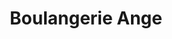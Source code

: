 ---
title: "Boulangerie Ange"
url: /harfleur/boulangerie-ange-avenue-du-clos-labedoyere/
shop: boulangerie
---
